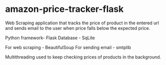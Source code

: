 # amazon-price-tracker-flask
Web Scraping application that tracks the price of product in the entered url and sends email to the user when price falls below the expected price.

Python framework- Flask
Database - SqLite

For web scraping - BeautifulSoup 
For sending email - smtplib

Multithreading used to keep checking prices of products in the background.
